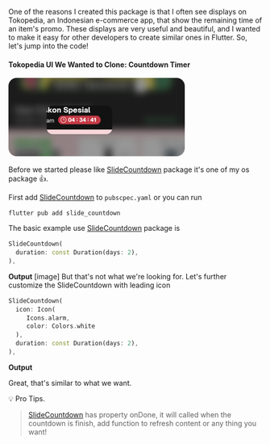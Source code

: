One of the reasons I created this package is that I often see displays on Tokopedia, an Indonesian e-commerce app, that show the remaining time of an item's promo. These displays are very useful and beautiful, and I wanted to make it easy for other developers to create similar ones in Flutter. So, let's jump into the code!

#### Tokopedia UI We Wanted to Clone: Countdown Timer

![Tokodepia Countdown Timer][i1]

Before we started please like [SlideCountdown][pubdev] package it's one of my os package 👍.

First add [SlideCountdown][pubdev] to `pubscpec.yaml` or you can run

```shell
flutter pub add slide_countdown
```

The basic example use [SlideCountdown][pubdev] package is

```dart
SlideCountdown(
  duration: const Duration(days: 2),
),
```

**Output**
[image]
But that's not what we're looking for. Let's further customize the SlideCountdown with leading icon

```dart
SlideCountdown(
  icon: Icon(
     Icons.alarm,
     color: Colors.white
  ),
  duration: const Duration(days: 2),
),
```

**Output**

Great, that's similar to what we want.

💡 Pro Tips.

> [SlideCountdown][pubdev] has property onDone, it will called when the countdown is finish, add function to refresh content or any thing you want!

[pubdev]: https://pub.dev/packages/slide_countdown
[i1]: https://raw.githubusercontent.com/farhanfadila1717/portofolio-data/main/images/b-1-1.png
